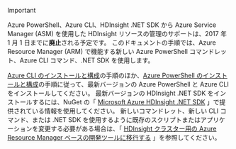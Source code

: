 > [!IMPORTANT]
> Azure PowerShell、Azure CLI、HDInsight .NET SDK から Azure Service Manager (ASM) を使用した HDInsight リソースの管理のサポートは、2017 年 1 月 1 日までに**廃止**される予定です。 このドキュメントの手順では、Azure Resource Manager (ARM) で機能する新しい Azure PowerShell コマンドレット、Azure CLI コマンド、.NET SDK を使用します。
> 
> [Azure CLI のインストールと構成](../articles/xplat-cli-install.md)の手順のほか、[Azure PowerShell のインストールと構成](/powershell/azureps-cmdlets-docs)の手順に従って、最新バージョンの Azure PowerShell と Azure CLI をインストールしてください。 最新バージョンの HDInsight .NET SDK をインストールするには、NuGet の「 [Microsoft Azure HDInsight .NET SDK](https://www.nuget.org/packages/Microsoft.WindowsAzure.Management.HDInsight/) 」で提供されている情報を使用してください。 新しいコマンドレット、新しい CLI コマンド、または .NET SDK を使用するように既存のスクリプトまたはアプリケーションを変更する必要がある場合は、「 [HDInsight クラスター用の Azure Resource Manager ベースの開発ツールに移行する](../articles/hdinsight/hdinsight-hadoop-development-using-azure-resource-manager.md) 」を参照してください。
> 
> 



<!--HONumber=Dec16_HO1-->


